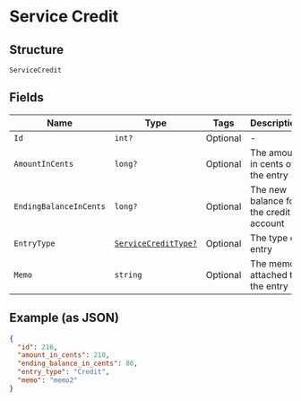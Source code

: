 
# Service Credit

## Structure

`ServiceCredit`

## Fields

| Name | Type | Tags | Description |
|  --- | --- | --- | --- |
| `Id` | `int?` | Optional | - |
| `AmountInCents` | `long?` | Optional | The amount in cents of the entry |
| `EndingBalanceInCents` | `long?` | Optional | The new balance for the credit account |
| `EntryType` | [`ServiceCreditType?`](../../doc/models/service-credit-type.md) | Optional | The type of entry |
| `Memo` | `string` | Optional | The memo attached to the entry |

## Example (as JSON)

```json
{
  "id": 216,
  "amount_in_cents": 210,
  "ending_balance_in_cents": 86,
  "entry_type": "Credit",
  "memo": "memo2"
}
```

